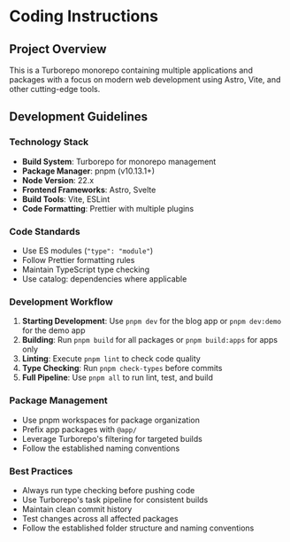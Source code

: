 # Coding Instructions

## Project Overview

This is a Turborepo monorepo containing multiple applications and packages with a focus on modern web development using Astro, Vite, and other cutting-edge tools.

## Development Guidelines

### Technology Stack

- **Build System**: Turborepo for monorepo management
- **Package Manager**: pnpm (v10.13.1+)
- **Node Version**: 22.x
- **Frontend Frameworks**: Astro, Svelte
- **Build Tools**: Vite, ESLint
- **Code Formatting**: Prettier with multiple plugins

### Code Standards

- Use ES modules (`"type": "module"`)
- Follow Prettier formatting rules
- Maintain TypeScript type checking
- Use catalog: dependencies where applicable

### Development Workflow

1. **Starting Development**: Use `pnpm dev` for the blog app or `pnpm dev:demo` for the demo app
2. **Building**: Run `pnpm build` for all packages or `pnpm build:apps` for apps only
3. **Linting**: Execute `pnpm lint` to check code quality
4. **Type Checking**: Run `pnpm check-types` before commits
5. **Full Pipeline**: Use `pnpm all` to run lint, test, and build

### Package Management

- Use pnpm workspaces for package organization
- Prefix app packages with `@app/`
- Leverage Turborepo's filtering for targeted builds
- Follow the established naming conventions

### Best Practices

- Always run type checking before pushing code
- Use Turborepo's task pipeline for consistent builds
- Maintain clean commit history
- Test changes across all affected packages
- Follow the established folder structure and naming conventions